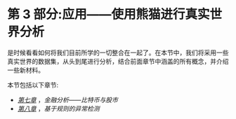 

# 第 3 部分:应用——使用熊猫进行真实世界分析

是时候看看如何将我们目前所学的一切整合在一起了。在本节中，我们将采用一些真实世界的数据集，从头到尾进行分析，结合前面章节中涵盖的所有概念，并介绍一些新材料。

本节包括以下章节:

*   [*第七章*](B16834_07_Final_SK_ePub.xhtml#_idTextAnchor146) ，*金融分析——比特币与股市*
*   [*第八章*](B16834_08_Final_SK_ePub.xhtml#_idTextAnchor172) ，*基于规则的异常检测*